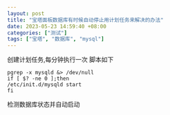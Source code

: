 ```yaml
---
layout: post
title: "宝塔面板数据库有时候自动停止用计划任务来解决的办法"
date: 2023-05-23 14:59:40 +08:00
categories: ["测试"]
tags: ["宝塔", "数据库", "mysql"]
---
```


创建计划任务,每分钟执行一次
脚本如下

```
pgrep -x mysqld &> /dev/null
if [ $? -ne 0 ];then
/etc/init.d/mysqld start 
fi
```
检测数据库状态并自动启动